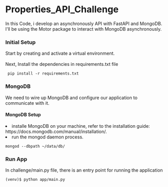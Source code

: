 # Properties_API_Challenge
<p>
In this Code, i develop an asynchronously API with FastAPI and MongoDB.<br/>
I'll be using the Motor package to interact with MongoDB asynchronously.
</p>
<p>
  <h3>Initial Setup</h3>
  Start by creating and activate a virtual environment. <br/><br/>
  Next, Install the dependencies in requirements.txt file <br/>
  <pre><code> pip install -r requirements.txt</code></pre>
</p>
<p>
  <h3>MongoDB</h3>
  We need to wire up MongoDB and configure our application to communicate with it.<br/>
  <h4>MongoDB Setup</h4>
  <lu>
  <li>installe MongoDB on your machine, refer to the installation guide: https://docs.mongodb.com/manual/installation/.</li>
  <li>run the mongod daemon process.</li>
  <pre><code>mongod --dbpath ~/data/db/</code></pre>
  </lu>
</p>
<p>
  <h3> Run App </h3>
  In challenge/main.py file, there is an entry point for running the application
  <pre><code>(venv)$ python app/main.py</code></pre>
</p>
